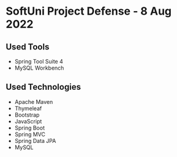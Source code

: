 # SoftUni Project Defense - 8 Aug 2022

## Used Tools
* Spring Tool Suite 4
* MySQL Workbench
  
## Used Technologies
* Apache Maven
* Thymeleaf
* Bootstrap
* JavaScript
* Spring Boot
* Spring MVC
* Spring Data JPA
* MySQL



